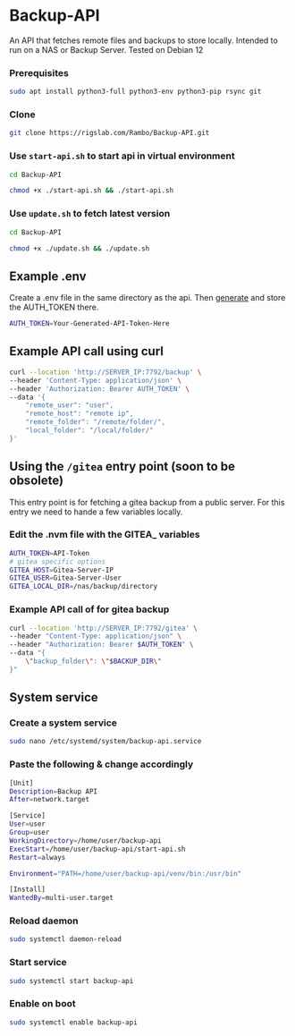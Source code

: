 # Backup-API
An API that fetches remote files and backups to store locally. Intended to run on a NAS or Backup Server. Tested on Debian 12

### Prerequisites
```bash
sudo apt install python3-full python3-env python3-pip rsync git
```
### Clone
```bash
git clone https://rigslab.com/Rambo/Backup-API.git
```

### Use `start-api.sh` to start api in virtual environment
```bash
cd Backup-API
```
```bash
chmod +x ./start-api.sh && ./start-api.sh
```

### Use `update.sh` to fetch latest version
```bash
cd Backup-API
```
```bash
chmod +x ./update.sh && ./update.sh
```

## Example .env

Create a .env file in the same directory as the api. Then [generate](https://it-tools.tech/token-generator) and store the AUTH_TOKEN there.

```bash
AUTH_TOKEN=Your-Generated-API-Token-Here
```

## Example API call using curl

```bash
curl --location 'http://SERVER_IP:7792/backup' \
--header 'Content-Type: application/json' \
--header 'Authorization: Bearer AUTH_TOKEN' \
--data '{
    "remote_user": "user",
    "remote_host": "remote ip",
    "remote_folder": "/remote/folder/",
    "local_folder": "/local/folder/"
}'
```

## Using the  `/gitea` entry point (soon to be obsolete)
This entry point is for fetching a gitea backup from a public server.
For this entry we need to hande a few variables locally.

### Edit the .nvm file with the GITEA_ variables

```bash
AUTH_TOKEN=API-Token
# gitea specific options
GITEA_HOST=Gitea-Server-IP
GITEA_USER=Gitea-Server-User
GITEA_LOCAL_DIR=/nas/backup/directory
```
### Example API call of for gitea backup

```bash
curl --location 'http://SERVER_IP:7792/gitea' \
--header "Content-Type: application/json" \
--header "Authorization: Bearer $AUTH_TOKEN" \
--data "{
    \"backup_folder\": \"$BACKUP_DIR\"
}"
```

## System service
### Create a system service
```bash
sudo nano /etc/systemd/system/backup-api.service
```

### Paste the following & change accordingly
```bash
[Unit]
Description=Backup API
After=network.target

[Service]
User=user
Group=user
WorkingDirectory=/home/user/backup-api
ExecStart=/home/user/backup-api/start-api.sh
Restart=always

Environment="PATH=/home/user/backup-api/venv/bin:/usr/bin"

[Install]
WantedBy=multi-user.target
```

### Reload daemon
```bash
sudo systemctl daemon-reload
```

### Start service
```bash
sudo systemctl start backup-api
```

### Enable on boot
```bash
sudo systemctl enable backup-api
```